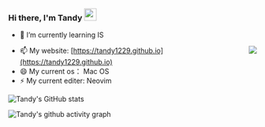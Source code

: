 ### Hi there, I'm Tandy <img src="https://media.giphy.com/media/hvRJCLFzcasrR4ia7z/giphy.gif" width="25px">

- 🌱 I’m currently learning IS
<img align="right" src="https://github-readme-stats.vercel.app/api/top-langs/?username=tandy1229&theme=radical&hide=javascript,html,css,asl" />

- 📫 My website: [https://tandy1229.github.io](https://tandy1229.github.io)
- 😄 My current os： Mac OS
- ⚡ My current editer: Neovim



![Tandy's GitHub stats](https://github-readme-stats.vercel.app/api?username=tandy1229&show_icons=true&theme=radical)



![Tandy's github activity graph](https://activity-graph.herokuapp.com/graph?username=tandy1229&theme=tokyo-night)


<!--
**tandy1229/tandy1229** is a ✨ _special_ ✨ repository because its `README.md` (this file) appears on your GitHub profile.

Here are some ideas to get you started:

- 🔭 I’m currently working on ...
- 🌱 I’m currently learning ...
- 👯 I’m looking to collaborate on ...
- 🤔 I’m looking for help with ...
- 💬 Ask me about ...
- 📫 How to reach me: ...
- 😄 Pronouns: ...
- ⚡ Fun fact: ...
-->

